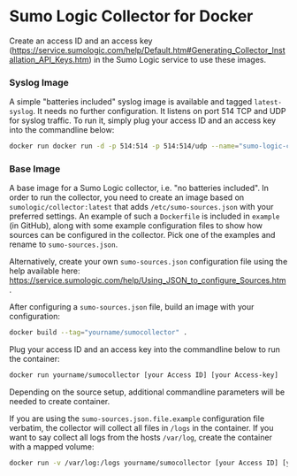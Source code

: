 # Sumo Logic Collector for Docker

Create an access ID and an access key (https://service.sumologic.com/help/Default.htm#Generating_Collector_Installation_API_Keys.htm) in the Sumo Logic service to use these images. 

### Syslog Image

A simple "batteries included" syslog image is available and tagged `latest-syslog`. It needs no further configuration. It listens on port 514 TCP and UDP for syslog traffic. To run it, simply plug your access ID and an access key into the commandline below:


```bash
docker run docker run -d -p 514:514 -p 514:514/udp --name="sumo-logic-collector" sumologic/collector:latest-syslog sumologic/collector:latest-syslog [your Access ID] [your Access-key] 
```

### Base Image

A base image for a Sumo Logic collector, i.e. "no batteries included". In order to run the collector, you need to create
an image based on `sumologic/collector:latest` that adds `/etc/sumo-sources.json` with your preferred settings. An example of such a `Dockerfile` is included in `example` (in GitHub), along with some example configuration files to show how sources can be configured in the collector. Pick one of the examples and rename to ``sumo-sources.json``.

Alternatively, create your own `sumo-sources.json` configuration file using the help available here: https://service.sumologic.com/help/Using_JSON_to_configure_Sources.htm.

After configuring a `sumo-sources.json` file, build an image with your configuration:

```bash
docker build --tag="yourname/sumocollector" .
```

Plug your access ID and an access key into the commandline below to run the container:

```bash
docker run yourname/sumocollector [your Access ID] [your Access-key] 
```

Depending on the source setup, additional commandline parameters will be needed to create container.

If you are using the ``sumo-sources.json.file.example`` configuration file verbatim, the collector will collect all files in ``/logs`` in the container. If you want to say collect all logs from the hosts ``/var/log``, create the container with a mapped volume:

```bash
docker run -v /var/log:/logs yourname/sumocollector [your Access ID] [your Access-key] 
```